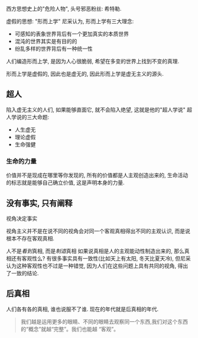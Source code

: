 西方思想史上的"危险人物", 头号邪恶粉丝: 希特勒.

虚假的思想: "形而上学" 
尼采认为, 形而上学有三大理念:
- 可感知的表象世界背后有一个更加真实的本质世界
- 混沌的世界其实是有目的的
- 纷乱多样的世界背后有一种统一性

人们编造形而上学, 是因为人心很脆弱, 希望在多变的世界上找到不变的真理.

形而上学是虚假的, 因此也是虚无的, 因此形而上学是虚无主义的源头.


## 超人
陷入虚无主义的人们, 如果能够直面它, 就不会陷入绝望, 这就是他的"超人学说"
超人学说的三大命题:
- 人生虚无
- 理论虚假
- 生命强健

### 生命的力量
价值并不是现成在哪里等你发现的, 所有的价值都是人主观创造出来的, 生命活动的标志就是能够自己确立价值, 这是声明本身的力量.

## 没有事实, 只有阐释
视角决定事实

视角主义并不是在说不同的视角会对同一个客观真相得出不同的主观认识, 而是说根本不存在客观真相.

人不是*看到*真相, 而是*制造*真相
如果说真相是人的主观能动性制造出来的, 那么真相还有客观性么?
有很多事实具有一致性(比如天上有太阳, 冬天比夏天冷), 但尼采认为这种客观性也不过是一种错觉, 因为人们在这些问题上具有共同的视角, 得出了一致的结论.

## 后真相
人们各有各的真相, 谁也说服不了谁.
现在的年代就是后真相的年代.

>我们越是运用更多的眼睛、不同的眼睛去观察同一个东西,我们对这个东西的“概念”就越“完整”。我们也能越
“客观”。


